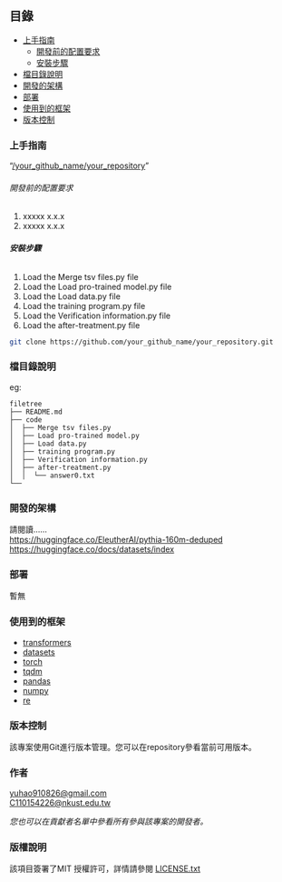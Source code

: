 ## 目錄

- [上手指南](#上手指南)
  - [開發前的配置要求](#開發前的配置要求)
  - [安裝步驟](#安裝步驟)
- [檔目錄說明](#檔目錄說明)
- [開發的架構](#開發的架構)
- [部署](#部署)
- [使用到的框架](#使用到的框架)
- [版本控制](#版本控制)

### 上手指南

“[/your_github_name/your_repository](https://github.com/YuHao1002/aicup-.git)”



###### 開發前的配置要求

1. xxxxx x.x.x
2. xxxxx x.x.x

###### **安裝步驟**

1. Load the Merge tsv files.py file
2. Load the Load pro-trained model.py file
3. Load the Load data.py file
4. Load the training program.py file
5. Load the Verification information.py file
6. Load the after-treatment.py file


```sh
git clone https://github.com/your_github_name/your_repository.git
```

### 檔目錄說明
eg:

```
filetree 
├── README.md
├── code
│  ├── Merge tsv files.py
│  ├── Load pro-trained model.py
│  ├── Load data.py
│  ├── training program.py
│  ├── Verification information.py
│  ├── after-treatment.py
│  │  └── answer0.txt
└── 
```





### 開發的架構 

請閱讀……<br>
https://huggingface.co/EleutherAI/pythia-160m-deduped <br>
https://huggingface.co/docs/datasets/index


### 部署

暫無

### 使用到的框架

- [transformers](https://claire-chang.com/2023/09/26/transformer-%E6%A8%A1%E5%9E%8B%E4%BB%8B%E7%B4%B9/)
- [datasets](https://huggingface.co/docs/datasets/index)
- [torch](https://pytorch.org/)
- [tqdm](https://clay-atlas.com/blog/2019/11/11/python-chinese-tutorial-tqdm-progress-and-ourself/)
- [pandas](https://pandas.pydata.org/)
- [numpy](https://numpy.org/)
- [re](https://docs.python.org/zh-tw/3/howto/regex.html)

### 版本控制

該專案使用Git進行版本管理。您可以在repository參看當前可用版本。

### 作者

yuhao910826@gmail.com <br>
C110154226@nkust.edu.tw <br>


 *您也可以在貢獻者名單中參看所有參與該專案的開發者。*

### 版權說明

該項目簽署了MIT 授權許可，詳情請參閱 [LICENSE.txt](https://github.com/your_github_name/your_repository/blob/master/LICENSE.txt)



